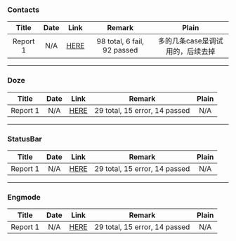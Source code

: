 <!-- more -->

### Contacts

| Title | Date | Link | Remark | Plain |
|:-----:|:----:|:----:|:----:|:----:|
| Report 1 | N/A | [HERE](/data/contacts/0816/test_result.xml) | 98 total, 6 fail, 92 passed | 多的几条case是调试用的，后续去掉 | 

---

### Doze

| Title | Date | Link | Remark | Plain |
|:-----:|:----:|:----:|:----:|:----:|
| Report 1 | N/A | [HERE](/data/reports.html) | 29 total, 15 error, 14 passed | N/A | 

---

### StatusBar

| Title | Date | Link | Remark | Plain |
|:-----:|:----:|:----:|:----:|:----:|
| Report 1 | N/A | [HERE](/data/reports.html) | 29 total, 15 error, 14 passed | N/A | 

---

### Engmode

| Title | Date | Link | Remark | Plain |
|:-----:|:----:|:----:|:----:|:----:|
| Report 1 | N/A | [HERE](/data/reports.html) | 29 total, 15 error, 14 passed | N/A | 
